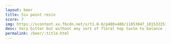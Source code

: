 ```yaml
---
layout: beer
title: Six point resin
score: 7
img: https://scontent.xx.fbcdn.net/v/t1.0-0/p480x480/11053047_10153225354168745_5695677735113264681_n.jpg?oh=057367d3ae8f8c599e580b9e71f67c58&oe=586C400B
desc: Very bitter but without any sort of floral hop taste to balance it out
permalink: /beer/:title.html
---
```

